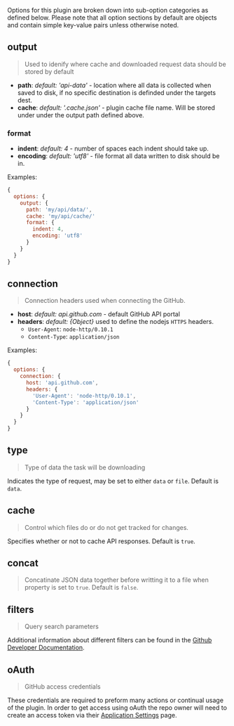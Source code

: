 Options for this plugin are broken down into sub-option categories as defined below. Please note that all option sections by default are objects and contain simple key-value pairs unless otherwise noted.


## output
> Used to idenify where cache and downloaded request data should be stored by default

* **path**: _default: 'api-data'_ - location where all data is collected when saved to disk, if no specific destination is definded under the targets dest.
* **cache**:  _default: '.cache.json'_ - plugin cache file name. Will be stored under under the output path defined above.

### format
* **indent**:  _default: 4_ - number of spaces each indent should take up.
* **encoding**:  _default: 'utf8'_ - file format all data written to disk should be in.

Examples:

```js
{
  options: {
    output: {
      path: 'my/api/data/',
      cache: 'my/api/cache/'
      format: {
        indent: 4,
        encoding: 'utf8'
      }
    }
  }
}
```


## connection
> Connection headers used when connecting the GitHub.

* **host**: _default: api.github.com_ - default GitHub API portal
* **headers**: _default: {Object}_ used to define the nodejs `HTTPS` headers.
    - `User-Agent`: `node-http/0.10.1`
    - `Content-Type`: `application/json`

Examples:

```js
{
  options: {
    connection: {
      host: 'api.github.com',
      headers: {
        'User-Agent': 'node-http/0.10.1',
        'Content-Type': 'application/json'
      }
    }
  }
}
```

## type
> Type of data the task will be downloading

Indicates the type of request, may be set to either `data` or `file`. Default is `data`.

## cache
> Control which files do or do not get tracked for changes.

Specifies whether or not to cache API responses. Default is `true`.

## concat
> Concatinate JSON data together before writting it to a file when property is set to `true`. Default is `false`.

## filters
> Query search parameters

Additional information about different filters can be found in the [Github Developer Documentation](http://developer.github.com/).


## oAuth
> GitHub access credentials

These credentials are required to preform many actions or continual usage of the plugin. In order to get access using oAuth the repo owner will need to create an access token via their [Application Settings](https://github.com/settings/applications) page.

